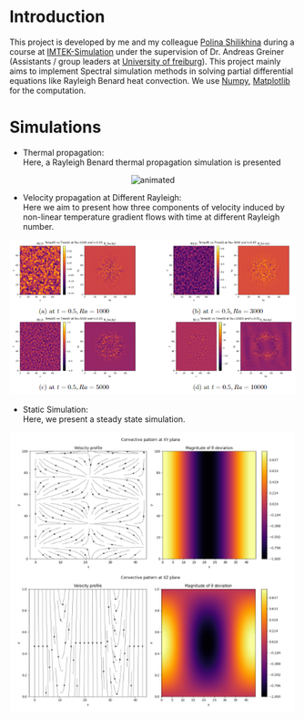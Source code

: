 # Introduction
This project is developed by me and my colleague [Polina Shilikhina](https://www.linkedin.com/in/polina-shilikhina-61b28116a/) during a course at [IMTEK-Simulation](https://www.imtek.de/laboratories/simulation) under the supervision of Dr. Andreas Greiner (Assistants / group leaders at [University of freiburg](https://uni-freiburg.de/)). This project mainly aims to implement Spectral simulation methods in solving partial differential equations like Rayleigh Benard heat convection. We use [Numpy](https://numpy.org/), [Matplotlib](https://matplotlib.org/) for the computation.

# Simulations
* Thermal propagation:<br/>
Here, a Rayleigh Benard  thermal propagation simulation is presented <br/>
<p align="center">
  <img src="/plots/temp_ani.gif" alt="animated" width="600"/>     
</p>

* Velocity propagation at Different Rayleigh:<br/>
Here we aim to present how three components of velocity induced by non-linear temperature gradient flows with time at different Rayleigh number.<br/>
<p align="center">
  <img src="/plots/diff_ray.PNG" width="600"/>
</p>

* Static Simulation:<br/>
Here, we present a steady state simulation.<br/>
<p align="center">
  <img src="/plots/static.PNG" width="500"/>
</p> 


